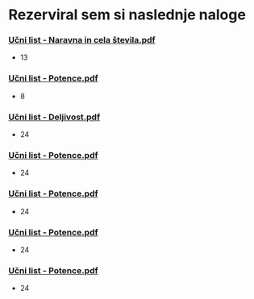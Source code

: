 # Rezerviral sem si naslednje naloge
### [Učni list - Naravna in cela števila.pdf](file:///C:/Users/Ema/AppData/Local/Packages/Microsoft.MicrosoftEdge_8wekyb3d8bbwe/TempState/Downloads/UÄni%20list%20-%20Naravna%20in%20cela%20Å¡tevila%20(5).pdf)
- 13
### [Učni list - Potence.pdf](file:///C:/Users/Ema/AppData/Local/Packages/Microsoft.MicrosoftEdge_8wekyb3d8bbwe/TempState/Downloads/UÄni%20list%20-%20Potence%20(5).pdf)
- 8
### [Učni list - Deljivost.pdf](file:///C:/Users/Ema/AppData/Local/Packages/Microsoft.MicrosoftEdge_8wekyb3d8bbwe/TempState/Downloads/UÄni%20list%20-%20Deljivost%20(11).pdf)
- 24
### [Učni list - Potence.pdf](https://www.sc-nm.si/sss/si/file/download/857_88cc06344dc2/U%C4%8Dni%20list%20-%20Potence.pdf)
- 24
### [Učni list - Potence.pdf](https://www.sc-nm.si/sss/si/file/download/857_88cc06344dc2/U%C4%8Dni%20list%20-%20Potence.pdf)
- 24
### [Učni list - Potence.pdf](https://www.sc-nm.si/sss/si/file/download/857_88cc06344dc2/U%C4%8Dni%20list%20-%20Potence.pdf)
- 24
### [Učni list - Potence.pdf](https://www.sc-nm.si/sss/si/file/download/857_88cc06344dc2/U%C4%8Dni%20list%20-%20Potence.pdf)
- 24

